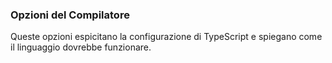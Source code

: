 ### Opzioni del Compilatore

Queste opzioni espicitano la configurazione di TypeScript e spiegano come il linguaggio dovrebbe funzionare.